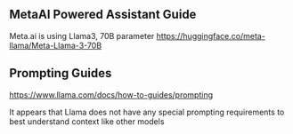 ## MetaAI Powered Assistant Guide

Meta.ai is using Llama3, 70B parameter 
https://huggingface.co/meta-llama/Meta-Llama-3-70B

## Prompting Guides

https://www.llama.com/docs/how-to-guides/prompting

It appears that Llama does not have any special prompting requirements to best understand context like other models